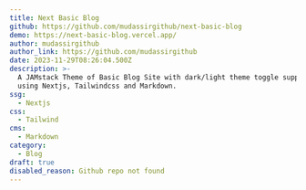 ```yaml
---
title: Next Basic Blog
github: https://github.com/mudassirgithub/next-basic-blog
demo: https://next-basic-blog.vercel.app/
author: mudassirgithub
author_link: https://github.com/mudassirgithub
date: 2023-11-29T08:26:04.500Z
description: >-
  A JAMstack Theme of Basic Blog Site with dark/light theme toggle support built
  using Nextjs, Tailwindcss and Markdown.
ssg:
  - Nextjs
css:
  - Tailwind
cms:
  - Markdown
category:
  - Blog
draft: true
disabled_reason: Github repo not found
---
```


